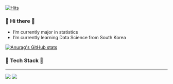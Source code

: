 [![Hits](https://hits.seeyoufarm.com/api/count/incr/badge.svg?url=https%3A%2F%2Fgithub.com%2Fseonwoojh&count_bg=%23FFE200&title_bg=%23333333&icon=skyliner.svg&icon_color=%23FFFFFF&title=hits&edge_flat=false)](https://hits.seeyoufarm.com)
<!--
**seonwoojh/seonwoojh** is a ✨ _special_ ✨ repository because its `README.md` (this file) appears on your GitHub profile.

Here are some ideas to get you started:

- 🔭 I’m currently working on ...
- 🌱 I’m currently learning ...
- 👯 I’m looking to collaborate on ...
- 🤔 I’m looking for help with ...
- 💬 Ask me about ...
- 📫 How to reach me: ...
- 😄 Pronouns: ...
- ⚡ Fun fact: ...
-->
### 👋 Hi there 👋

* I’m currently major in statistics
* I’m currently learning Data Science from South Korea


[![Anurag's GitHub stats](https://github-readme-stats.vercel.app/api?username=seonwoojh&show_icons=true&theme=tokyonight)](https://github.com/anuraghazra/github-readme-stats)



### 🌱 Tech Stack 🌱

---

<img src="https://img.shields.io/badge/Python-black?style=flat-square&logo=Python&logoColor=white"/></a>
<img src="https://img.shields.io/badge/R-black?style=flat-square&logo=R&logoColor=white"/></a>

